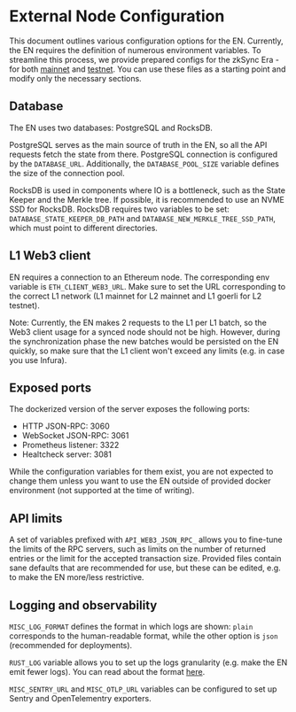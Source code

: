# External Node Configuration

This document outlines various configuration options for the EN. Currently, the EN requires the definition of numerous
environment variables. To streamline this process, we provide prepared configs for the zkSync Era - for both
[mainnet](prepared_configs/mainnet-config.env) and [testnet](prepared_configs/testnet-config.env). You can use these
files as a starting point and modify only the necessary sections.

## Database

The EN uses two databases: PostgreSQL and RocksDB.

PostgreSQL serves as the main source of truth in the EN, so all the API requests fetch the state from there. PostgreSQL
connection is configured by the `DATABASE_URL`. Additionally, the `DATABASE_POOL_SIZE` variable defines the size of the
connection pool.

RocksDB is used in components where IO is a bottleneck, such as the State Keeper and the Merkle tree. If possible, it is
recommended to use an NVME SSD for RocksDB. RocksDB requires two variables to be set: `DATABASE_STATE_KEEPER_DB_PATH`
and `DATABASE_NEW_MERKLE_TREE_SSD_PATH`, which must point to different directories.

## L1 Web3 client

EN requires a connection to an Ethereum node. The corresponding env variable is `ETH_CLIENT_WEB3_URL`. Make sure to set
the URL corresponding to the correct L1 network (L1 mainnet for L2 mainnet and L1 goerli for L2 testnet).

Note: Currently, the EN makes 2 requests to the L1 per L1 batch, so the Web3 client usage for a synced node should not
be high. However, during the synchronization phase the new batches would be persisted on the EN quickly, so make sure
that the L1 client won't exceed any limits (e.g. in case you use Infura).

## Exposed ports

The dockerized version of the server exposes the following ports:

- HTTP JSON-RPC: 3060
- WebSocket JSON-RPC: 3061
- Prometheus listener: 3322
- Healtcheck server: 3081

While the configuration variables for them exist, you are not expected to change them unless you want to use the EN
outside of provided docker environment (not supported at the time of writing).

## API limits

A set of variables prefixed with `API_WEB3_JSON_RPC_` allows you to fine-tune the limits of the RPC servers, such as
limits on the number of returned entries or the limit for the accepted transaction size. Provided files contain sane
defaults that are recommended for use, but these can be edited, e.g. to make the EN more/less restrictive.

## Logging and observability

`MISC_LOG_FORMAT` defines the format in which logs are shown: `plain` corresponds to the human-readable format, while
the other option is `json` (recommended for deployments).

`RUST_LOG` variable allows you to set up the logs granularity (e.g. make the EN emit fewer logs). You can read about the
format [here](https://docs.rs/env_logger/0.10.0/env_logger/#enabling-logging).

`MISC_SENTRY_URL` and `MISC_OTLP_URL` variables can be configured to set up Sentry and OpenTelementry exporters.
